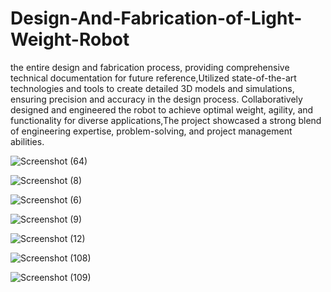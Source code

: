 # Design-And-Fabrication-of-Light-Weight-Robot
the entire design and fabrication process, providing comprehensive technical documentation for future reference,Utilized state-of-the-art technologies and tools to create detailed 3D models and simulations, ensuring precision and accuracy in the design process.
Collaboratively designed and engineered the robot to achieve optimal weight, agility, and functionality for diverse
applications,The project showcased a strong blend of engineering expertise, problem-solving, and project management abilities.


![Screenshot (64)](https://github.com/vishalkumar32/Design-And-Fabrication-of-Light-Weight-Robot/assets/111268202/44a85bf2-72a1-4dae-9d69-e292ba5c3a63)

![Screenshot (8)](https://github.com/vishalkumar32/Design-And-Fabrication-of-Light-Weight-Robot/assets/111268202/5ac71d28-0eaa-44fb-8f97-17dab5b5b73e)


![Screenshot (6)](https://github.com/vishalkumar32/Design-And-Fabrication-of-Light-Weight-Robot/assets/111268202/c9a3792f-3650-4ad3-b6b8-fb2a3be6c6a8)


![Screenshot (9)](https://github.com/vishalkumar32/Design-And-Fabrication-of-Light-Weight-Robot/assets/111268202/dae2e422-134f-4191-a2c0-38dc9fc168ec)

![Screenshot (12)](https://github.com/vishalkumar32/Design-And-Fabrication-of-Light-Weight-Robot/assets/111268202/9fbe1708-e381-416e-98d4-b9ee9e674e35)


![Screenshot (108)](https://github.com/vishalkumar32/Design-And-Fabrication-of-Light-Weight-Robot/assets/111268202/5d38bab8-34e4-480d-8057-3b698d36a325)


![Screenshot (109)](https://github.com/vishalkumar32/Design-And-Fabrication-of-Light-Weight-Robot/assets/111268202/badf3340-f2e9-4b77-985e-a4f148a6bb31)




